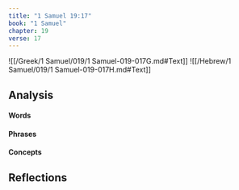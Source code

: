 ```yaml
---
title: "1 Samuel 19:17"
book: "1 Samuel"
chapter: 19
verse: 17
---
```

![[/Greek/1 Samuel/019/1 Samuel-019-017G.md#Text]]
![[/Hebrew/1 Samuel/019/1 Samuel-019-017H.md#Text]]

## Analysis

#### Words

#### Phrases

#### Concepts

## Reflections
